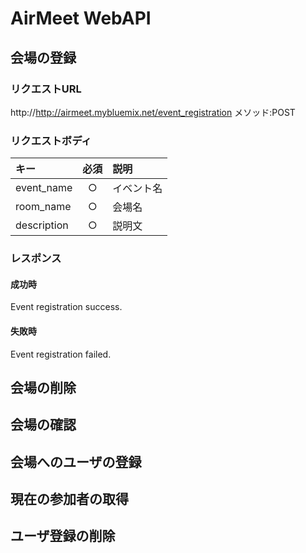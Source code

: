 # AirMeet WebAPI

## 会場の登録
### リクエストURL
http://http://airmeet.mybluemix.net/event_registration
メソッド:POST
### リクエストボディ
|キー|必須|説明|
|:--|:--:|:--|
|event_name|○|イベント名|
|room_name|○|会場名|
|description|○|説明文|


### レスポンス
#### 成功時
Event registration success.

#### 失敗時
Event registration failed.

## 会場の削除

## 会場の確認

## 会場へのユーザの登録

## 現在の参加者の取得

## ユーザ登録の削除
